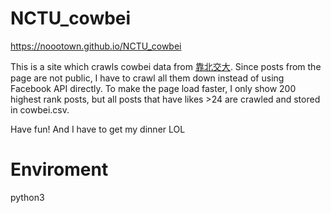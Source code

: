 # NCTU_cowbei
https://noootown.github.io/NCTU_cowbei

This is a site which crawls cowbei data from [靠北交大](https://www.facebook.com/CowBeiNCTU/).
Since posts from the page are not public, I have to crawl all them down instead of using Facebook API directly.
To make the page load faster, I only show 200 highest rank posts, but all posts that have likes >24 are crawled and stored in cowbei.csv.

Have fun! And I have to get my dinner LOL

# Enviroment
python3
